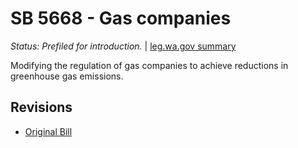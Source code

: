 # SB 5668 - Gas companies
*Status: Prefiled for introduction.* | [leg.wa.gov summary](https://app.leg.wa.gov/billsummary?BillNumber=5668&Year=2021)

Modifying the regulation of gas companies to achieve reductions in greenhouse gas emissions.

## Revisions
* [Original Bill](1/)